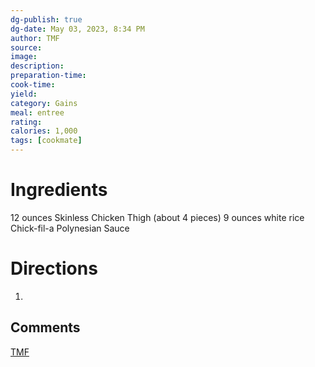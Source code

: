 ```yaml
---
dg-publish: true
dg-date: May 03, 2023, 8:34 PM
author: TMF
source: 
image:
description: 
preparation-time:
cook-time:
yield: 
category: Gains
meal: entree
rating: 
calories: 1,000
tags: [cookmate]
---
```



# Ingredients

12 ounces Skinless Chicken Thigh (about 4 pieces)
9 ounces white rice
Chick-fil-a Polynesian Sauce

# Directions

1) 

## Comments

[TMF](https://www.youtube.com/watch?v=RjjA1h2wlv0)